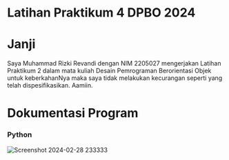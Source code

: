 # Latihan Praktikum 4 DPBO 2024
# Janji
Saya Muhammad Rizki Revandi dengan NIM 2205027 mengerjakan Latihan Praktikum 2
dalam mata kuliah Desain Pemrograman Berorientasi Objek untuk keberkahanNya maka saya tidak
melakukan kecurangan seperti yang telah dispesifikasikan. Aamiin.

# Dokumentasi Program
### Python
![Screenshot 2024-02-28 233333](https://github.com/Rizkiraven/LP4DPBO2024C1/assets/107761120/c98c1c27-61d2-4bf1-8551-ea8c2889e34b)
